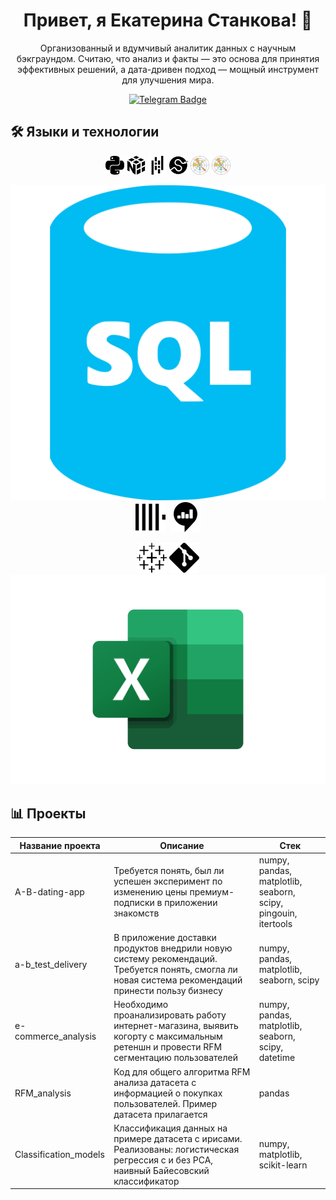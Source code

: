 <h1 align="center">Привет, я Екатерина Станкова! 👋</h1>

<p align="center">
Организованный и вдумчивый аналитик данных с научным бэкграундом. Считаю, что анализ и факты — это основа для принятия эффективных решений, а дата-дривен подход — мощный инструмент для улучшения мира.
</p>

<p align="center">
<a href="https://t.me/EkaterinaStankova">
  <img src="https://img.shields.io/badge/Telegram-2CA5E0?style=for-the-badge&logo=telegram&logoColor=white" alt="Telegram Badge">
</a>
</p>

## 🛠 Языки и технологии

<p align="center">
  <img src="https://github.com/EkaterinaStan/EkaterinaStan/blob/main/icons/python.svg" height="30" alt="JavaScript" />
  <img src="https://github.com/EkaterinaStan/EkaterinaStan/blob/main/icons/numpy.svg" height="30" alt="JavaScript" />
  <img src="https://github.com/EkaterinaStan/EkaterinaStan/blob/main/icons/pandas.svg" height="30" alt="JavaScript"/>
  <img src="https://github.com/EkaterinaStan/EkaterinaStan/blob/main/icons/scipy.svg" height="30" alt="JavaScript" />
  <img src="https://github.com/EkaterinaStan/EkaterinaStan/blob/main/icons/Matplotlib_icon.svg" height="30" alt="JavaScript" />
  <img src="https://github.com/EkaterinaStan/EkaterinaStan/blob/main/icons/Matplotlib_icon.svg" height="30" alt="JavaScript" />
</p>

<p align="center">
  <img src="https://github.com/EkaterinaStan/EkaterinaStan/blob/main/icons/sql-database-generic-svgrepo-com.svg" />
  <img src="https://github.com/EkaterinaStan/EkaterinaStan/blob/main/icons/clickhouse.svg" />
  <img src=""/>
  <img src="https://github.com/EkaterinaStan/EkaterinaStan/blob/main/icons/redash.svg"/>
</p>

<p align="center">
  <img src="https://github.com/EkaterinaStan/EkaterinaStan/blob/main/icons/tableau.svg" />
  <img src="https://github.com/EkaterinaStan/EkaterinaStan/blob/main/icons/git.svg" />
  <img src="https://github.com/EkaterinaStan/EkaterinaStan/blob/main/icons/Microsoft_Excel-Logo.wine.svg" />
</p>


## 📊 Проекты

| Название проекта         | Описание                                                                                                                                                   | Стек                                                        |
|--------------------------|------------------------------------------------------------------------------------------------------------------------------------------------------------|-------------------------------------------------------------|
| A-B-dating-app            | Требуется понять, был ли успешен эксперимент по изменению цены премиум-подписки в приложении знакомств                                                      | numpy, pandas, matplotlib, seaborn, scipy, pingouin, itertools |
| a-b_test_delivery         | В приложение доставки продуктов внедрили новую систему рекомендаций. Требуется понять, смогла ли новая система рекомендаций принести пользу бизнесу          | numpy, pandas, matplotlib, seaborn, scipy                   |
| e-commerce_analysis       | Необходимо проанализировать работу интернет-магазина, выявить когорту с максимальным ретеншн и провести RFM сегментацию пользователей                       | numpy, pandas, matplotlib, seaborn, scipy, datetime          |
| RFM_analysis              | Код для общего алгоритма RFM анализа датасета с информацией о покупках пользователей. Пример датасета прилагается                                           | pandas                                                      |
| Classification_models     | Классификация данных на примере датасета с ирисами. Реализованы: логистическая регрессия с и без PCA, наивный Байесовский классификатор                    | numpy, matplotlib, scikit-learn                             |

